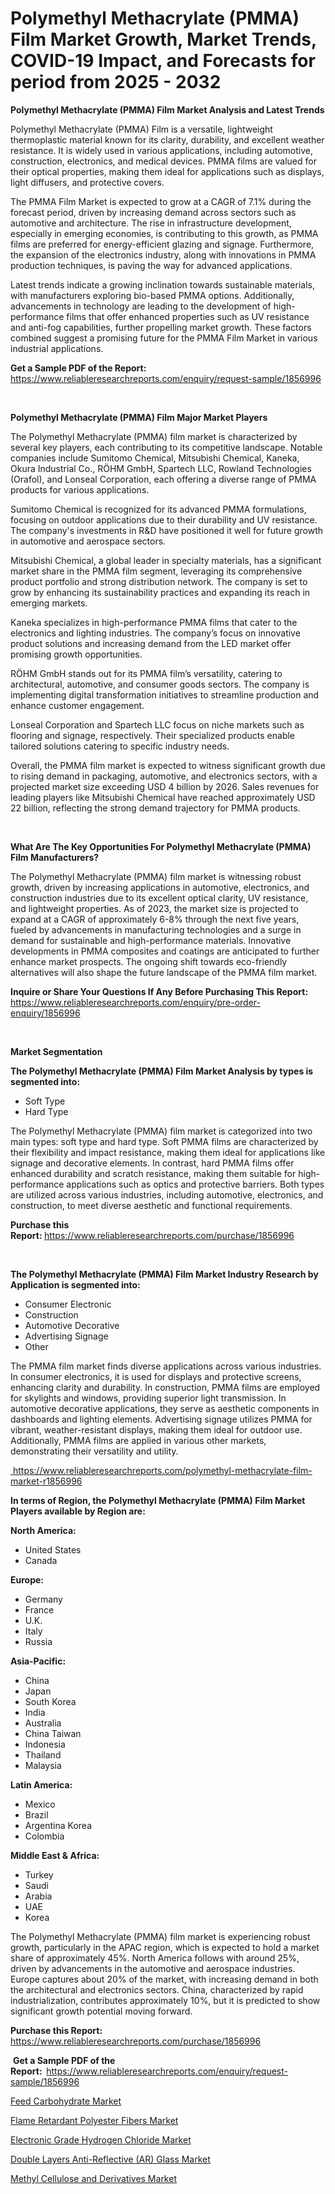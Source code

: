 <p><h1>Polymethyl Methacrylate (PMMA) Film Market Growth, Market Trends, COVID-19 Impact, and Forecasts for period from 2025 - 2032</h1></p><p><strong>Polymethyl Methacrylate (PMMA) Film Market Analysis and Latest Trends</strong></p>
<p><p>Polymethyl Methacrylate (PMMA) Film is a versatile, lightweight thermoplastic material known for its clarity, durability, and excellent weather resistance. It is widely used in various applications, including automotive, construction, electronics, and medical devices. PMMA films are valued for their optical properties, making them ideal for applications such as displays, light diffusers, and protective covers.</p><p>The PMMA Film Market is expected to grow at a CAGR of 7.1% during the forecast period, driven by increasing demand across sectors such as automotive and architecture. The rise in infrastructure development, especially in emerging economies, is contributing to this growth, as PMMA films are preferred for energy-efficient glazing and signage. Furthermore, the expansion of the electronics industry, along with innovations in PMMA production techniques, is paving the way for advanced applications.</p><p>Latest trends indicate a growing inclination towards sustainable materials, with manufacturers exploring bio-based PMMA options. Additionally, advancements in technology are leading to the development of high-performance films that offer enhanced properties such as UV resistance and anti-fog capabilities, further propelling market growth. These factors combined suggest a promising future for the PMMA Film Market in various industrial applications.</p></p>
<p><strong>Get a Sample PDF of the Report:&nbsp;</strong> <a href="https://www.reliableresearchreports.com/enquiry/request-sample/1856996?utm_campaign=1512&utm_medium=2&utm_source=Github&utm_content=ia&utm_term=08012025&utm_id=polymethyl-methacrylate-pmma-film">https://www.reliableresearchreports.com/enquiry/request-sample/1856996</a></p>
<p>&nbsp;</p>
<p><strong>Polymethyl Methacrylate (PMMA) Film Major Market Players</strong></p>
<p><p>The Polymethyl Methacrylate (PMMA) film market is characterized by several key players, each contributing to its competitive landscape. Notable companies include Sumitomo Chemical, Mitsubishi Chemical, Kaneka, Okura Industrial Co., RÖHM GmbH, Spartech LLC, Rowland Technologies (Orafol), and Lonseal Corporation, each offering a diverse range of PMMA products for various applications.</p><p>Sumitomo Chemical is recognized for its advanced PMMA formulations, focusing on outdoor applications due to their durability and UV resistance. The company's investments in R&D have positioned it well for future growth in automotive and aerospace sectors.</p><p>Mitsubishi Chemical, a global leader in specialty materials, has a significant market share in the PMMA film segment, leveraging its comprehensive product portfolio and strong distribution network. The company is set to grow by enhancing its sustainability practices and expanding its reach in emerging markets.</p><p>Kaneka specializes in high-performance PMMA films that cater to the electronics and lighting industries. The company’s focus on innovative product solutions and increasing demand from the LED market offer promising growth opportunities.</p><p>RÖHM GmbH stands out for its PMMA film’s versatility, catering to architectural, automotive, and consumer goods sectors. The company is implementing digital transformation initiatives to streamline production and enhance customer engagement.</p><p>Lonseal Corporation and Spartech LLC focus on niche markets such as flooring and signage, respectively. Their specialized products enable tailored solutions catering to specific industry needs.</p><p>Overall, the PMMA film market is expected to witness significant growth due to rising demand in packaging, automotive, and electronics sectors, with a projected market size exceeding USD 4 billion by 2026. Sales revenues for leading players like Mitsubishi Chemical have reached approximately USD 22 billion, reflecting the strong demand trajectory for PMMA products.</p></p>
<p>&nbsp;</p>
<p><strong>What Are The Key Opportunities For Polymethyl Methacrylate (PMMA) Film Manufacturers?</strong></p>
<p><p>The Polymethyl Methacrylate (PMMA) film market is witnessing robust growth, driven by increasing applications in automotive, electronics, and construction industries due to its excellent optical clarity, UV resistance, and lightweight properties. As of 2023, the market size is projected to expand at a CAGR of approximately 6-8% through the next five years, fueled by advancements in manufacturing technologies and a surge in demand for sustainable and high-performance materials. Innovative developments in PMMA composites and coatings are anticipated to further enhance market prospects. The ongoing shift towards eco-friendly alternatives will also shape the future landscape of the PMMA film market.</p></p>
<p><strong>Inquire or Share Your Questions If Any Before Purchasing This Report:</strong> <a href="https://www.reliableresearchreports.com/enquiry/pre-order-enquiry/1856996?utm_campaign=1512&utm_medium=2&utm_source=Github&utm_content=ia&utm_term=08012025&utm_id=polymethyl-methacrylate-pmma-film">https://www.reliableresearchreports.com/enquiry/pre-order-enquiry/1856996</a></p>
<p>&nbsp;</p>
<p><strong>Market Segmentation</strong></p>
<p><strong>The Polymethyl Methacrylate (PMMA) Film Market Analysis by types is segmented into:</strong></p>
<p><ul><li>Soft Type</li><li>Hard Type</li></ul></p>
<p><p>The Polymethyl Methacrylate (PMMA) film market is categorized into two main types: soft type and hard type. Soft PMMA films are characterized by their flexibility and impact resistance, making them ideal for applications like signage and decorative elements. In contrast, hard PMMA films offer enhanced durability and scratch resistance, making them suitable for high-performance applications such as optics and protective barriers. Both types are utilized across various industries, including automotive, electronics, and construction, to meet diverse aesthetic and functional requirements.</p></p>
<p><strong>Purchase this Report:&nbsp;</strong><a href="https://www.reliableresearchreports.com/purchase/1856996?utm_campaign=1512&utm_medium=2&utm_source=Github&utm_content=ia&utm_term=08012025&utm_id=polymethyl-methacrylate-pmma-film">https://www.reliableresearchreports.com/purchase/1856996</a></p>
<p>&nbsp;</p>
<p><strong>The Polymethyl Methacrylate (PMMA) Film Market Industry Research by Application is segmented into:</strong></p>
<p><ul><li>Consumer Electronic</li><li>Construction</li><li>Automotive Decorative</li><li>Advertising Signage</li><li>Other</li></ul></p>
<p><p>The PMMA film market finds diverse applications across various industries. In consumer electronics, it is used for displays and protective screens, enhancing clarity and durability. In construction, PMMA films are employed for skylights and windows, providing superior light transmission. In automotive decorative applications, they serve as aesthetic components in dashboards and lighting elements. Advertising signage utilizes PMMA for vibrant, weather-resistant displays, making them ideal for outdoor use. Additionally, PMMA films are applied in various other markets, demonstrating their versatility and utility.</p></p>
<p><a href="https://www.reliableresearchreports.com/polymethyl-methacrylate-film-market-r1856996?utm_campaign=1512&utm_medium=2&utm_source=Github&utm_content=ia&utm_term=08012025&utm_id=polymethyl-methacrylate-pmma-film">&nbsp;https://www.reliableresearchreports.com/polymethyl-methacrylate-film-market-r1856996</a></p>
<p><strong>In terms of Region, the Polymethyl Methacrylate (PMMA) Film Market Players available by Region are:</strong></p>
<p>
    <p> <strong> North America: </strong>
        <ul>
            <li>United States</li>
            <li>Canada</li>
        </ul>
        </p> 
    <p> <strong> Europe: </strong>
        <ul>
            <li>Germany</li>
            <li>France</li>
            <li>U.K.</li>
            <li>Italy</li>
            <li>Russia</li>
        </ul>
        </p> 
    <p> <strong> Asia-Pacific: </strong>
        <ul>
            <li>China</li>
            <li>Japan</li>
            <li>South Korea</li>
            <li>India</li>
            <li>Australia</li>
            <li>China Taiwan</li>
            <li>Indonesia</li>
            <li>Thailand</li>
            <li>Malaysia</li>
        </ul>
        </p> 
    <p> <strong> Latin America: </strong>
        <ul>
            <li>Mexico</li>
            <li>Brazil</li>
            <li>Argentina Korea</li>
            <li>Colombia</li>
        </ul>
        </p> 
    <p> <strong> Middle East & Africa: </strong>
        <ul>
            <li>Turkey</li>
            <li>Saudi</li>
            <li>Arabia</li>
            <li>UAE</li>
            <li>Korea</li>
        </ul>
    </p>
    </p>
<p><p>The Polymethyl Methacrylate (PMMA) film market is experiencing robust growth, particularly in the APAC region, which is expected to hold a market share of approximately 45%. North America follows with around 25%, driven by advancements in the automotive and aerospace industries. Europe captures about 20% of the market, with increasing demand in both the architectural and electronics sectors. China, characterized by rapid industrialization, contributes approximately 10%, but it is predicted to show significant growth potential moving forward.</p></p>
<p><strong>Purchase this Report: </strong><a href="https://www.reliableresearchreports.com/purchase/1856996?utm_campaign=1512&utm_medium=2&utm_source=Github&utm_content=ia&utm_term=08012025&utm_id=polymethyl-methacrylate-pmma-film">https://www.reliableresearchreports.com/purchase/1856996</a></p>
<p>&nbsp;<strong>Get a Sample PDF of the Report:&nbsp;&nbsp;</strong><a href="https://www.reliableresearchreports.com/enquiry/request-sample/1856996?utm_campaign=1512&utm_medium=2&utm_source=Github&utm_content=ia&utm_term=08012025&utm_id=polymethyl-methacrylate-pmma-film">https://www.reliableresearchreports.com/enquiry/request-sample/1856996</a></p>
<p><strong></strong></p>
<p><p><a href="https://www.linkedin.com/pulse/whats-powering-feed-carbohydrate-market-growth-insights-31mec?utm_campaign=1512&utm_medium=2&utm_source=Github&utm_content=ia&utm_term=08012025&utm_id=polymethyl-methacrylate-pmma-film">Feed Carbohydrate Market</a></p><p><a href="https://www.linkedin.com/pulse/insightful-flame-retardant-polyester-fibers-market-report-lvzsf?utm_campaign=1512&utm_medium=2&utm_source=Github&utm_content=ia&utm_term=08012025&utm_id=polymethyl-methacrylate-pmma-film">Flame Retardant Polyester Fibers Market</a></p><p><a href="https://www.linkedin.com/pulse/electronic-grade-hydrogen-chloride-market-analysis-global-opportunities-i4qoe?utm_campaign=1512&utm_medium=2&utm_source=Github&utm_content=ia&utm_term=08012025&utm_id=polymethyl-methacrylate-pmma-film">Electronic Grade Hydrogen Chloride Market</a></p><p><a href="https://www.linkedin.com/pulse/competitive-intelligence-double-layers-anti-reflective-ar-glass-market-7ur5c?utm_campaign=1512&utm_medium=2&utm_source=Github&utm_content=ia&utm_term=08012025&utm_id=polymethyl-methacrylate-pmma-film">Double Layers Anti-Reflective (AR) Glass Market</a></p><p><a href="https://www.linkedin.com/pulse/in-depth-analysis-methyl-cellulose-derivatives-market-dynamics-key-trends-qf4he?utm_campaign=1512&utm_medium=2&utm_source=Github&utm_content=ia&utm_term=08012025&utm_id=polymethyl-methacrylate-pmma-film">Methyl Cellulose and Derivatives Market</a></p></p>